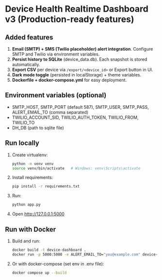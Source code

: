 
# Device Health Realtime Dashboard v3 (Production-ready features)

## Added features
1. **Email (SMTP) + SMS (Twilio placeholder) alert integration**. Configure SMTP and Twilio via environment variables.
2. **Persist history to SQLite** (device_data.db). Each snapshot is stored automatically.
3. **Export CSV** per device via `/export/<device_id>` or Export button in UI.
4. **Dark mode toggle** (persisted in localStorage) + theme variables.
5. **Dockerfile + docker-compose.yml** for easy deployment.

## Environment variables (optional)
- SMTP_HOST, SMTP_PORT (default 587), SMTP_USER, SMTP_PASS, ALERT_EMAIL_TO (comma separated)
- TWILIO_ACCOUNT_SID, TWILIO_AUTH_TOKEN, TWILIO_FROM, TWILIO_TO
- DH_DB (path to sqlite file)

## Run locally
1. Create virtualenv:
   ```bash
   python -m venv venv
   source venv/bin/activate   # Windows: venv\Scripts\activate
   ```
2. Install requirements:
   ```bash
   pip install -r requirements.txt
   ```
3. Run:
   ```bash
   python app.py
   ```
4. Open http://127.0.0.1:5000

## Run with Docker
1. Build and run:
   ```bash
   docker build -t device-dashboard .
   docker run -p 5000:5000 -e ALERT_EMAIL_TO="you@example.com" device-dashboard
   ```
2. Or with docker-compose (set env in .env file):
   ```bash
   docker compose up --build
   ```


